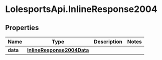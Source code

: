 # LolesportsApi.InlineResponse2004

## Properties
Name | Type | Description | Notes
------------ | ------------- | ------------- | -------------
**data** | [**InlineResponse2004Data**](InlineResponse2004Data.md) |  | 
